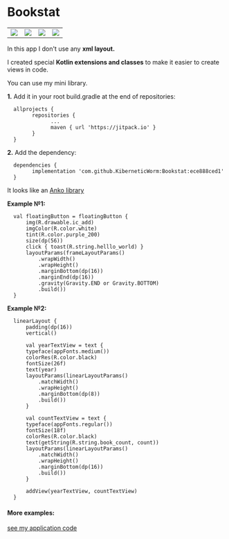 # Bookstat

<table>
  <tr>
    <td><img src="https://github.com/KiberneticWorm/Bookstat/blob/master/screens/screen1.png" /></td>
    <td><img src="https://github.com/KiberneticWorm/Bookstat/blob/master/screens/screen2.png" /></td>
    <td><img src="https://github.com/KiberneticWorm/Bookstat/blob/master/screens/screen3.png" /></td>
    <td><img src="https://github.com/KiberneticWorm/Bookstat/blob/master/screens/screen4.png" /></td>
  </tr>
</table>

In this app I don't use any **xml layout.**

I created special **Kotlin extensions and classes** to make it easier to create views in code.

You can use my mini library.

**1.** Add it in your root build.gradle at the end of repositories:

      allprojects {
            repositories {
                  ...
                  maven { url 'https://jitpack.io' }
            }
      }

**2.** Add the dependency:

      dependencies {
            implementation 'com.github.KiberneticWorm:Bookstat:ece888ced1'
      }

It looks like an [Anko library](https://github.com/Kotlin/anko)

**Example №1:**


      val floatingButton = floatingButton {
          img(R.drawable.ic_add)
          imgColor(R.color.white)
          tint(R.color.purple_200)
          size(dp(56))
          click { toast(R.string.helllo_world) }
          layoutParams(frameLayoutParams()
              .wrapWidth()
              .wrapHeight()
              .marginBottom(dp(16))
              .marginEnd(dp(16))
              .gravity(Gravity.END or Gravity.BOTTOM)
              .build())
      }
      
**Example №2:**

      linearLayout {
          padding(dp(16))
          vertical()

          val yearTextView = text {
          typeface(appFonts.medium())
          colorRes(R.color.black)
          fontSize(26f)
          text(year)
          layoutParams(linearLayoutParams()
              .matchWidth()
              .wrapHeight()
              .marginBottom(dp(8))
              .build())
          }

          val countTextView = text {
          typeface(appFonts.regular())
          fontSize(18f)
          colorRes(R.color.black)
          text(getString(R.string.book_count, count))
          layoutParams(linearLayoutParams()
              .matchWidth()
              .wrapHeight()
              .marginBottom(dp(16))
              .build())
          }

          addView(yearTextView, countTextView)   
      }
  
#### More examples:

[see my application code](https://github.com/KiberneticWorm/Bookstat/tree/master/app)

